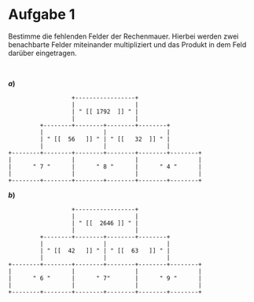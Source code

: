 <!--
version:  0.0.1

language: de

@style
input {
    text-align: center;
}

.flex-container {
    display: flex;
    flex-wrap: wrap;
    align-items: stretch;
    gap: 20px;
}

.flex-child {
    flex: 1;
    min-width: 350px;
    margin-right: 20px;
}

@media (max-width: 400px) {
    .flex-child {
        flex: 100%;
        margin-right: 0;
    }
}


.vertical-text {
    writing-mode: vertical-rl;
    transform: rotate(180deg);
    text-align: center;
}
@end

formula: \carry   \textcolor{red}{\scriptsize #1}
formula: \digit   \rlap{\carry{#1}}\phantom{#2}#2
formula: \permil  \text{‰}

import: https://raw.githubusercontent.com/liaTemplates/algebrite/master/README.md
import: https://raw.githubusercontent.com/LiaTemplates/Tikz-Jax/main/README.md

script: https://cdn.jsdelivr.net/gh/LiaTemplates/Tikz-Jax@main/dist/index.js

@round
<script>
  let value = `@input`;
  if (value.startsWith("@")) {
    ""
  } else {
    value = JSON.parse(value);
    value = value[0]
    value = value.replace(/,/g, ".");
    value = parseFloat(value);
    value = Math.round(value * Math.pow(10,@1)) / Math.pow(10,@1);
    value == @0
  }
</script>
@end

tags: Multiplikation, leicht

-->




# Aufgabe 1

Bestimme die fehlenden Felder der Rechenmauer. Hierbei werden zwei benachbarte Felder miteinander multipliziert und das Produkt in dem Feld darüber eingetragen.



<br>

<section class="flex-container">
<div class="flex-child">

__$a)\;\;$__

``` ascii
                  +-----------------+
                  |                 |
                  | " [[ 1792  ]] " |
                  |                 |
         +--------+--------+--------+--------+
         |                 |                 |
         | " [[  56   ]] " | " [[   32  ]] " |
         |                 |                 |
+--------+--------+--------+--------+--------+--------+
|                 |                 |                 |
|      " 7 "      |      " 8 "      |      " 4 "      |
|                 |                 |                 |
+--------+--------+--------+--------+--------+--------+                                       
```

</div>
</section>



<section class="flex-container">
<div class="flex-child">

__$b)\;\;$__

``` ascii
                  +-----------------+
                  |                 |
                  | " [[  2646 ]] " |
                  |                 |
         +--------+--------+--------+--------+
         |                 |                 |
         | " [[  42   ]] " | " [[  63   ]] " |
         |                 |                 |
+--------+--------+--------+--------+--------+--------+
|                 |                 |                 |
|      " 6 "      |      " 7"       |      " 9 "      |
|                 |                 |                 |
+--------+--------+--------+--------+--------+--------+                                       
```

</div>
</section>

<br>
<br>
<br>
<br>
<br>
<br>
<br>